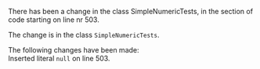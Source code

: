 There has been a change in the class SimpleNumericTests, in the section of code starting on line nr 503.
  
The change is in the class ```SimpleNumericTests```.
  
The following changes have been made:  
Inserted literal ```null``` on line 503.  
